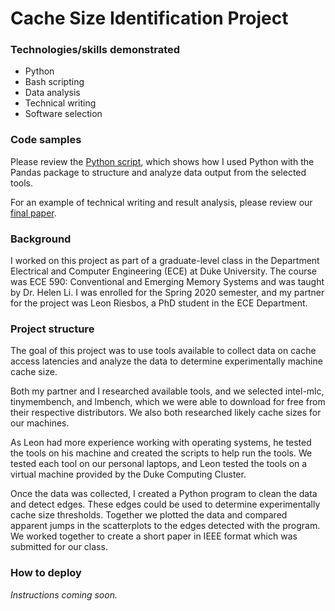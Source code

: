 # Cache Size Identification Project

### Technologies/skills demonstrated
* Python
* Bash scripting
* Data analysis
* Technical writing
* Software selection

### Code samples
Please review the [Python script](ece-590-final-project-master/data/analyze.py), which shows how I used Python with the Pandas package to structure and analyze data output from the selected tools. 

For an example of technical writing and result analysis, please review our [final paper](Cache-Size-Identification-Johnson-Riesbos-2020.pdf).  

### Background
I worked on this project as part of a graduate-level class in the Department Electrical and Computer Engineering (ECE) at Duke University.  The course was ECE 590: Conventional and Emerging Memory Systems and was taught by Dr. Helen Li.  I was enrolled for the Spring 2020 semester, and my partner for the project was Leon Riesbos, a PhD student in the ECE Department.

### Project structure
The goal of this project was to use tools available to collect data on cache access latencies and analyze the data to determine experimentally machine cache size.  

Both my partner and I researched available tools, and we selected intel-mlc, tinymembench, and lmbench, which we were able to download for free from their respective distributors.  We also both researched likely cache sizes for our machines.

As Leon had more experience working with operating systems, he tested the tools on his machine and created the scripts to help run the tools.  We tested each tool on our personal laptops, and Leon tested the tools on a virtual machine provided by the Duke Computing Cluster.

Once the data was collected, I created a Python program to clean the data and detect edges.  These edges could be used to determine experimentally cache size thresholds.  Together we plotted the data and compared apparent jumps in the scatterplots to the edges detected with the program.  We worked together to create a short paper in IEEE format which was submitted for our class.

### How to deploy
*Instructions coming soon.*

